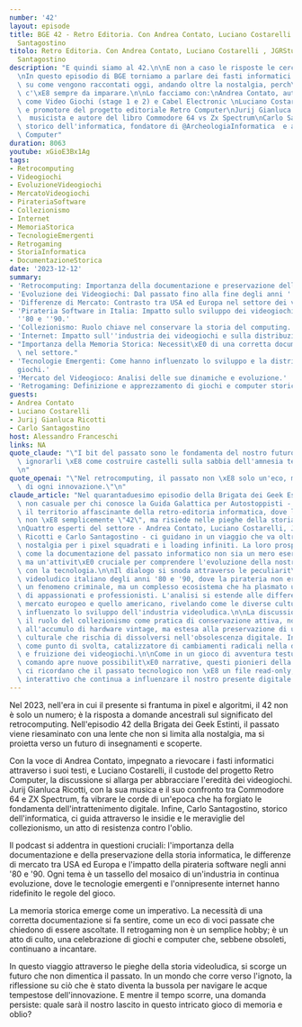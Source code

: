 ```yaml
---
number: '42'
layout: episode
title: BGE 42 - Retro Editoria. Con Andrea Contato, Luciano Costarelli , JGRStudios,  Carlo
  Santagostino
titolo: Retro Editoria. Con Andrea Contato, Luciano Costarelli , JGRStudios,  Carlo
  Santagostino
description: "E quindi siamo al 42.\n\nE non a caso le risposte le cerchiamo nel passato\n\
  \nIn questo episodio di BGE torniamo a parlare dei fasti informatici di ieri, concentrandoci\
  \ su come vengono raccontati oggi, andando oltre la nostalgia, perch\xE9 dalla storia\
  \ c'\xE8 sempre da imparare.\n\nLo facciamo con:\nAndrea Contato, autore di libri\
  \ come Video Giochi (stage 1 e 2) e Cabel Electronic \nLuciano Costarelli ideatore\
  \ e promotore del progetto editoriale Retro Computer\nJurij Gianluca Ricotti, @JGRStudios\
  \  musicista e autore del libro Commodore 64 vs Zx Spectrum\nCarlo Santagostino,\
  \ storico dell'informatica, fondatore di @ArcheologiaInformatica  e autore di Retro\
  \ Computer"
duration: 8063
youtube: xGioE3Bx1Ag
tags:
- Retrocomputing
- Videogiochi
- EvoluzioneVideogiochi
- MercatoVideogiochi
- PirateriaSoftware
- Collezionismo
- Internet
- MemoriaStorica
- TecnologieEmergenti
- Retrogaming
- StoriaInformatica
- DocumentazioneStorica
date: '2023-12-12'
summary:
- 'Retrocomputing: Importanza della documentazione e preservazione della storia dell''informatica.'
- 'Evoluzione dei Videogiochi: Dal passato fino alla fine degli anni ''90.'
- 'Differenze di Mercato: Contrasto tra USA ed Europa nel settore dei videogiochi.'
- 'Pirateria Software in Italia: Impatto sullo sviluppo dei videogiochi negli anni
  ''80 e ''90.'
- 'Collezionismo: Ruolo chiave nel conservare la storia del computing.'
- 'Internet: Impatto sull''industria dei videogiochi e sulla distribuzione.'
- "Importanza della Memoria Storica: Necessit\xE0 di una corretta documentazione storica\
  \ nel settore."
- 'Tecnologie Emergenti: Come hanno influenzato lo sviluppo e la distribuzione dei
  giochi.'
- 'Mercato del Videogioco: Analisi delle sue dinamiche e evoluzione.'
- 'Retrogaming: Definizione e apprezzamento di giochi e computer storici.'
guests:
- Andrea Contato
- Luciano Costarelli
- Jurij Gianluca Ricotti
- Carlo Santagostino
host: Alessandro Franceschi
links: NA
quote_claude: "\"I bit del passato sono le fondamenta del nostro futuro digitale,\
  \ ignorarli \xE8 come costruire castelli sulla sabbia dell'amnesia tecnologica.\"\
  \n"
quote_openai: "\"Nel retrocomputing, il passato non \xE8 solo un'eco, ma la radice\
  \ di ogni innovazione.\"\n"
claude_article: "Nel quarantaduesimo episodio della Brigata dei Geek Estinti - numero\
  \ non casuale per chi conosce la Guida Galattica per Autostoppisti - si esplora\
  \ il territorio affascinante della retro-editoria informatica, dove la risposta\
  \ non \xE8 semplicemente \"42\", ma risiede nelle pieghe della storia tecnologica.\n\
  \nQuattro esperti del settore - Andrea Contato, Luciano Costarelli, Jurij Gianluca\
  \ Ricotti e Carlo Santagostino - ci guidano in un viaggio che va oltre la semplice\
  \ nostalgia per i pixel squadrati e i loading infiniti. La loro prospettiva illumina\
  \ come la documentazione del passato informatico non sia un mero esercizio di preservation,\
  \ ma un'attivit\xE0 cruciale per comprendere l'evoluzione della nostra relazione\
  \ con la tecnologia.\n\nIl dialogo si snoda attraverso le peculiarit\xE0 del mercato\
  \ videoludico italiano degli anni '80 e '90, dove la pirateria non era semplicemente\
  \ un fenomeno criminale, ma un complesso ecosistema che ha plasmato un'intera generazione\
  \ di appassionati e professionisti. L'analisi si estende alle differenze tra il\
  \ mercato europeo e quello americano, rivelando come le diverse culture abbiano\
  \ influenzato lo sviluppo dell'industria videoludica.\n\nLa discussione tocca anche\
  \ il ruolo del collezionismo come pratica di conservazione attiva, non limitata\
  \ all'accumulo di hardware vintage, ma estesa alla preservazione di un patrimonio\
  \ culturale che rischia di dissolversi nell'obsolescenza digitale. Internet emerge\
  \ come punto di svolta, catalizzatore di cambiamenti radicali nella distribuzione\
  \ e fruizione dei videogiochi.\n\nCome in un gioco di avventura testuale, dove ogni\
  \ comando apre nuove possibilit\xE0 narrative, questi pionieri della retro-editoria\
  \ ci ricordano che il passato tecnologico non \xE8 un file read-only, ma un documento\
  \ interattivo che continua a influenzare il nostro presente digitale.\n"
---
```

Nel 2023, nell'era in cui il presente si frantuma in pixel e algoritmi, il 42 non è solo un numero; è la risposta a domande ancestrali sul significato del retrocomputing. Nell'episodio 42 della Brigata dei Geek Estinti, il passato viene riesaminato con una lente che non si limita alla nostalgia, ma si proietta verso un futuro di insegnamenti e scoperte.

Con la voce di Andrea Contato, impegnato a rievocare i fasti informatici attraverso i suoi testi, e Luciano Costarelli, il custode del progetto Retro Computer, la discussione si allarga per abbracciare l'eredità dei videogiochi. Jurij Gianluca Ricotti, con la sua musica e il suo confronto tra Commodore 64 e ZX Spectrum, fa vibrare le corde di un'epoca che ha forgiato le fondamenta dell'intrattenimento digitale. Infine, Carlo Santagostino, storico dell'informatica, ci guida attraverso le insidie e le meraviglie del collezionismo, un atto di resistenza contro l'oblio.

Il podcast si addentra in questioni cruciali: l'importanza della documentazione e della preservazione della storia informatica, le differenze di mercato tra USA ed Europa e l'impatto della pirateria software negli anni '80 e '90. Ogni tema è un tassello del mosaico di un'industria in continua evoluzione, dove le tecnologie emergenti e l'onnipresente internet hanno ridefinito le regole del gioco.

La memoria storica emerge come un imperativo. La necessità di una corretta documentazione si fa sentire, come un eco di voci passate che chiedono di essere ascoltate. Il retrogaming non è un semplice hobby; è un atto di culto, una celebrazione di giochi e computer che, sebbene obsoleti, continuano a incantare.

In questo viaggio attraverso le pieghe della storia videoludica, si scorge un futuro che non dimentica il passato. In un mondo che corre verso l'ignoto, la riflessione su ciò che è stato diventa la bussola per navigare le acque tempestose dell'innovazione. E mentre il tempo scorre, una domanda persiste: quale sarà il nostro lascito in questo intricato gioco di memoria e oblio?
